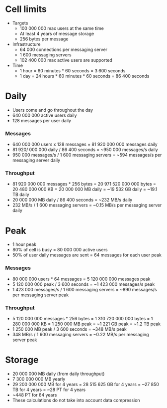 # Cell limits

* Targets
  - 100 000 000 max users at the same time
  - At least 4 years of message storage
  - 256 bytes per message
* Infrastructure
  - 64 000 connections per messaging server
  - 1 600 messaging servers
  - 102 400 000 max active users are supported
* Time
  - 1 hour = 60 minutes * 60 seconds = 3 600 seconds
  - 1 day = 24 hours * 60 minutes * 60 seconds = 86 400 seconds

# Daily

* Users come and go throughout the day
* 640 000 000 active users daily
* 128 messages per user daily

### Messages

* 640 000 000 users x 128 messages = 81 920 000 000 messages daily
* 81 920/ 000 000 daily / 86 400 seconds = ~950 000 messages/s daily
* 950 000 messages/s / 1 600 messaging servers = ~594 messages/s per messaging server daily

### Throughput

* 81 920 000 000 messages * 256 bytes = 20 971 520 000 000 bytes = 20 480 000 000 KB = 20 000 000 MB daily = ~19 532 GB daily = ~19.1 TB daily
* 20 000 000 MB daily / 86 400 seconds  = ~232 MB/s daily
* 232 MB/s / 1 600 messaging servers = ~0.15 MB/s per messaging server daily

# Peak

* 1 hour peak
* 80% of cell is busy = 80 000 000 active users
* 50% of user daily messages are sent = 64 messages for each user peak

### Messages

* 80 000 000 users * 64 messages = 5 120 000 000 messages peak
* 5 120 000 000 peak / 3 600 seconds = ~1 423 000 messages/s peak
* 1 423 000 messages/s / 1 600 messaging servers = ~890 messages/s per messaging server peak

### Throughput

* 5 120 000 000 messages * 256 bytes = 1 310 720 000 000 bytes = 1 280 000 000 KB = 1 250 000 MB peak = ~1 221 GB peak = ~1.2 TB peak
* 1 250 000 MB peak / 3 600 seconds = ~348 MB/s peak
* 348 MB/s / 1 600 messaging servers = ~0.22 MB/s per messaging server peak

# Storage

* 20 000 000 MB daily (from daily throughput)
* 7 300 000 000 MB yearly
* 29 200 000 000 MB for 4 years = 28 515 625 GB for 4 years = ~27 850 TB for 4 years = ~28 PT for 4 years
* ~448 PT for 64 years
* These calculations do not take into account data compression
